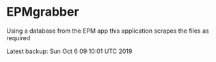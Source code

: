 # EPMgrabber
Using a database from the EPM app this application scrapes the files as required


Latest backup: Sun Oct 6 09:10:01 UTC 2019
